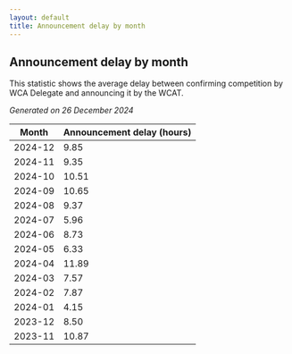 ```yaml
---
layout: default
title: Announcement delay by month
---
```

## Announcement delay by month
This statistic shows the average delay between confirming competition by WCA Delegate and announcing it by the WCAT.

*Generated on 26 December 2024*

| Month | Announcement delay (hours) |
| --- | --- |
| 2024-12 | 9.85 |
| 2024-11 | 9.35 |
| 2024-10 | 10.51 |
| 2024-09 | 10.65 |
| 2024-08 | 9.37 |
| 2024-07 | 5.96 |
| 2024-06 | 8.73 |
| 2024-05 | 6.33 |
| 2024-04 | 11.89 |
| 2024-03 | 7.57 |
| 2024-02 | 7.87 |
| 2024-01 | 4.15 |
| 2023-12 | 8.50 |
| 2023-11 | 10.87 |
